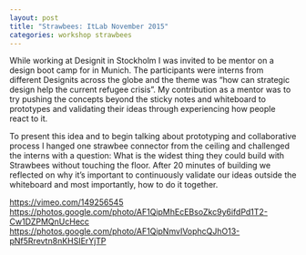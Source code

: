 ```yaml
---
layout: post
title: "Strawbees: ItLab November 2015"
categories: workshop strawbees
---
```


While working at Designit in Stockholm I was invited to be mentor on a design boot camp for in Munich. The participants were interns from different Designits across the globe and the theme was “how can strategic design help the current refugee crisis”. My contribution as a mentor was to try pushing the concepts beyond the sticky notes and whiteboard to prototypes and validating their ideas through experiencing how people react to it.

To present this idea and to begin talking about prototyping and collaborative process I hanged one strawbee connector from the ceiling and challenged the interns with a question: What is the widest thing they could build with Strawbees without touching the floor. After 20 minutes of building we reflected on why it’s important to continuously validate our ideas outside the whiteboard and most importantly, how to do it together.

https://vimeo.com/149256545
https://photos.google.com/photo/AF1QipMhEcEBsoZkc9y6ifdPd1T2-Cw1DZPMQnUcHecc
https://photos.google.com/photo/AF1QipNmvIVophcQJhO13-pNf5Rrevtn8nKHSIErYjTP
